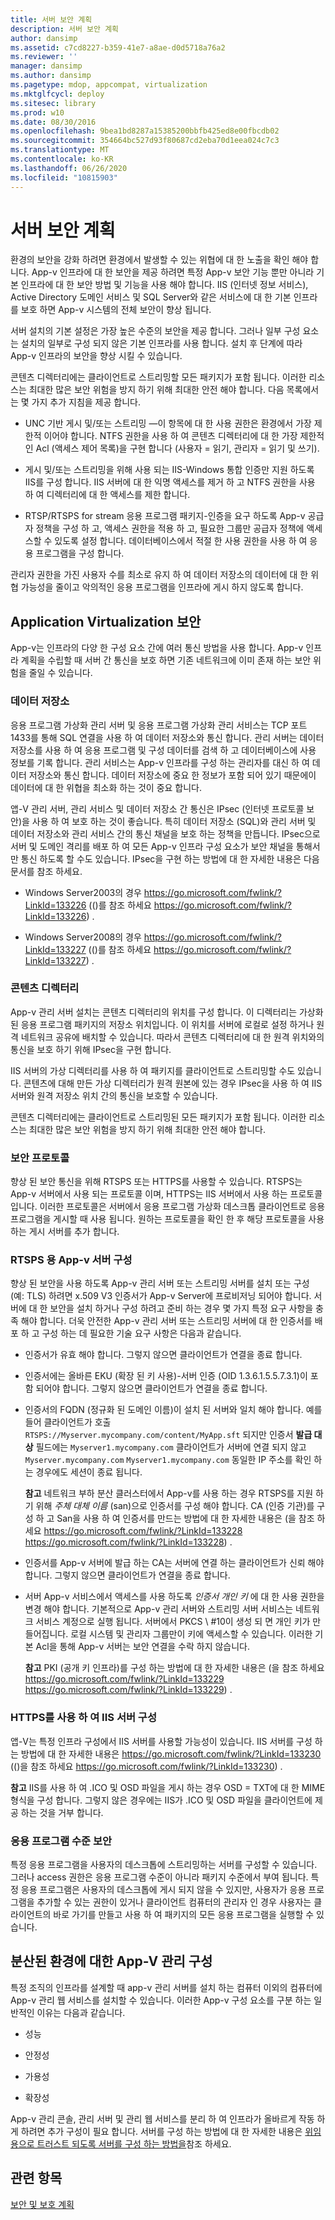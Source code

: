 ```yaml
---
title: 서버 보안 계획
description: 서버 보안 계획
author: dansimp
ms.assetid: c7cd8227-b359-41e7-a8ae-d0d5718a76a2
ms.reviewer: ''
manager: dansimp
ms.author: dansimp
ms.pagetype: mdop, appcompat, virtualization
ms.mktglfcycl: deploy
ms.sitesec: library
ms.prod: w10
ms.date: 08/30/2016
ms.openlocfilehash: 9bea1bd8287a15385200bbfb425ed8e00fbcdb02
ms.sourcegitcommit: 354664bc527d93f80687cd2eba70d1eea024c7c3
ms.translationtype: MT
ms.contentlocale: ko-KR
ms.lasthandoff: 06/26/2020
ms.locfileid: "10815903"
---
```

# 서버 보안 계획


환경의 보안을 강화 하려면 환경에서 발생할 수 있는 위협에 대 한 노출을 확인 해야 합니다. App-v 인프라에 대 한 보안을 제공 하려면 특정 App-v 보안 기능 뿐만 아니라 기본 인프라에 대 한 보안 방법 및 기능을 사용 해야 합니다. IIS (인터넷 정보 서비스), Active Directory 도메인 서비스 및 SQL Server와 같은 서비스에 대 한 기본 인프라를 보호 하면 App-v 시스템의 전체 보안이 향상 됩니다.

서버 설치의 기본 설정은 가장 높은 수준의 보안을 제공 합니다. 그러나 일부 구성 요소는 설치의 일부로 구성 되지 않은 기본 인프라를 사용 합니다. 설치 후 단계에 따라 App-v 인프라의 보안을 향상 시킬 수 있습니다.

콘텐츠 디렉터리에는 클라이언트로 스트리밍할 모든 패키지가 포함 됩니다. 이러한 리소스는 최대한 많은 보안 위험을 방지 하기 위해 최대한 안전 해야 합니다. 다음 목록에서는 몇 가지 추가 지침을 제공 합니다.

-   UNC 기반 게시 및/또는 스트리밍 —이 항목에 대 한 사용 권한은 환경에서 가장 제한적 이어야 합니다. NTFS 권한을 사용 하 여 콘텐츠 디렉터리에 대 한 가장 제한적인 Acl (액세스 제어 목록)을 구현 합니다 (사용자 = 읽기, 관리자 = 읽기 및 쓰기).

-   게시 및/또는 스트리밍을 위해 사용 되는 IIS-Windows 통합 인증만 지원 하도록 IIS를 구성 합니다. IIS 서버에 대 한 익명 액세스를 제거 하 고 NTFS 권한을 사용 하 여 디렉터리에 대 한 액세스를 제한 합니다.

-   RTSP/RTSPS for stream 응용 프로그램 패키지-인증을 요구 하도록 App-v 공급자 정책을 구성 하 고, 액세스 권한을 적용 하 고, 필요한 그룹만 공급자 정책에 액세스할 수 있도록 설정 합니다. 데이터베이스에서 적절 한 사용 권한을 사용 하 여 응용 프로그램을 구성 합니다.

관리자 권한을 가진 사용자 수를 최소로 유지 하 여 데이터 저장소의 데이터에 대 한 위협 가능성을 줄이고 악의적인 응용 프로그램을 인프라에 게시 하지 않도록 합니다.

## Application Virtualization 보안


App-v는 인프라의 다양 한 구성 요소 간에 여러 통신 방법을 사용 합니다. App-v 인프라 계획을 수립할 때 서버 간 통신을 보호 하면 기존 네트워크에 이미 존재 하는 보안 위험을 줄일 수 있습니다.

### 데이터 저장소

응용 프로그램 가상화 관리 서버 및 응용 프로그램 가상화 관리 서비스는 TCP 포트 1433를 통해 SQL 연결을 사용 하 여 데이터 저장소와 통신 합니다. 관리 서버는 데이터 저장소를 사용 하 여 응용 프로그램 및 구성 데이터를 검색 하 고 데이터베이스에 사용 정보를 기록 합니다. 관리 서비스는 App-v 인프라를 구성 하는 관리자를 대신 하 여 데이터 저장소와 통신 합니다. 데이터 저장소에 중요 한 정보가 포함 되어 있기 때문에이 데이터에 대 한 위협을 최소화 하는 것이 중요 합니다.

앱-V 관리 서버, 관리 서비스 및 데이터 저장소 간 통신은 IPsec (인터넷 프로토콜 보안)을 사용 하 여 보호 하는 것이 좋습니다. 특히 데이터 저장소 (SQL)와 관리 서버 및 데이터 저장소와 관리 서비스 간의 통신 채널을 보호 하는 정책을 만듭니다. IPsec으로 서버 및 도메인 격리를 배포 하 여 모든 App-v 인프라 구성 요소가 보안 채널을 통해서만 통신 하도록 할 수도 있습니다. IPsec을 구현 하는 방법에 대 한 자세한 내용은 다음 문서를 참조 하세요.

-   Windows Server2003의 경우 <https://go.microsoft.com/fwlink/?LinkId=133226> (()를 참조 하세요 https://go.microsoft.com/fwlink/?LinkId=133226) .

-   Windows Server2008의 경우 <https://go.microsoft.com/fwlink/?LinkId=133227> (()를 참조 하세요 https://go.microsoft.com/fwlink/?LinkId=133227) .

### 콘텐츠 디렉터리

App-v 관리 서버 설치는 콘텐츠 디렉터리의 위치를 구성 합니다. 이 디렉터리는 가상화 된 응용 프로그램 패키지의 저장소 위치입니다. 이 위치를 서버에 로컬로 설정 하거나 원격 네트워크 공유에 배치할 수 있습니다. 따라서 콘텐츠 디렉터리에 대 한 원격 위치와의 통신을 보호 하기 위해 IPsec을 구현 합니다.

IIS 서버의 가상 디렉터리를 사용 하 여 패키지를 클라이언트로 스트리밍할 수도 있습니다. 콘텐츠에 대해 만든 가상 디렉터리가 원격 원본에 있는 경우 IPsec을 사용 하 여 IIS 서버와 원격 저장소 위치 간의 통신을 보호할 수 있습니다.

콘텐츠 디렉터리에는 클라이언트로 스트리밍된 모든 패키지가 포함 됩니다. 이러한 리소스는 최대한 많은 보안 위험을 방지 하기 위해 최대한 안전 해야 합니다.

### 보안 프로토콜

향상 된 보안 통신을 위해 RTSPS 또는 HTTPS를 사용할 수 있습니다. RTSPS는 App-v 서버에서 사용 되는 프로토콜 이며, HTTPS는 IIS 서버에서 사용 하는 프로토콜입니다. 이러한 프로토콜은 서버에서 응용 프로그램 가상화 데스크톱 클라이언트로 응용 프로그램을 게시할 때 사용 됩니다. 원하는 프로토콜을 확인 한 후 해당 프로토콜을 사용 하는 게시 서버를 추가 합니다.

### <a href="" id="configuring-app-v-servers-for-rtsps-"></a>RTSPS 용 App-v 서버 구성

향상 된 보안을 사용 하도록 App-v 관리 서버 또는 스트리밍 서버를 설치 또는 구성 (예: TLS) 하려면 x.509 V3 인증서가 App-v Server에 프로비저닝 되어야 합니다. 서버에 대 한 보안을 설치 하거나 구성 하려고 준비 하는 경우 몇 가지 특정 요구 사항을 충족 해야 합니다. 더욱 안전한 App-v 관리 서버 또는 스트리밍 서버에 대 한 인증서를 배포 하 고 구성 하는 데 필요한 기술 요구 사항은 다음과 같습니다.

-   인증서가 유효 해야 합니다. 그렇지 않으면 클라이언트가 연결을 종료 합니다.

-   인증서에는 올바른 EKU (확장 된 키 사용)-서버 인증 (OID 1.3.6.1.5.5.7.3.1)이 포함 되어야 합니다. 그렇지 않으면 클라이언트가 연결을 종료 합니다.

-   인증서의 FQDN (정규화 된 도메인 이름)이 설치 된 서버와 일치 해야 합니다. 예를 들어 클라이언트가 호출 `RTSPS://Myserver.mycompany.com/content/MyApp.sft` 되지만 인증서 **발급 대상** 필드에는 `Myserver1.mycompany.com` 클라이언트가 서버에 연결 되지 않고 `Myserver.mycompany.com` `Myserver1.mycompany.com` 동일한 IP 주소를 확인 하는 경우에도 세션이 종료 됩니다.

    **참고**  네트워크 부하 분산 클러스터에서 App-v를 사용 하는 경우 RTSPS를 지원 하기 위해 *주체 대체 이름* (san)으로 인증서를 구성 해야 합니다. CA (인증 기관)를 구성 하 고 San을 사용 하 여 인증서를 만드는 방법에 대 한 자세한 내용은 (을 참조 하세요 <https://go.microsoft.com/fwlink/?LinkId=133228> https://go.microsoft.com/fwlink/?LinkId=133228) .

     

-   인증서를 App-v 서버에 발급 하는 CA는 서버에 연결 하는 클라이언트가 신뢰 해야 합니다. 그렇지 않으면 클라이언트가 연결을 종료 합니다.

-   서버 App-v 서비스에서 액세스를 사용 하도록 *인증서 개인 키* 에 대 한 사용 권한을 변경 해야 합니다. 기본적으로 App-v 관리 서버와 스트리밍 서버 서비스는 네트워크 서비스 계정으로 실행 됩니다. 서버에서 PKCS \ #10이 생성 되 면 개인 키가 만들어집니다. 로컬 시스템 및 관리자 그룹만이 키에 액세스할 수 있습니다. 이러한 기본 Acl을 통해 App-v 서버는 보안 연결을 수락 하지 않습니다.

    **참고**  PKI (공개 키 인프라)를 구성 하는 방법에 대 한 자세한 내용은 (을 참조 하세요 <https://go.microsoft.com/fwlink/?LinkId=133229> https://go.microsoft.com/fwlink/?LinkId=133229) .

     

### HTTPS를 사용 하 여 IIS 서버 구성

앱-V는 특정 인프라 구성에서 IIS 서버를 사용할 가능성이 있습니다. IIS 서버를 구성 하는 방법에 대 한 자세한 내용은 <https://go.microsoft.com/fwlink/?LinkId=133230> (()을 참조 하세요 https://go.microsoft.com/fwlink/?LinkId=133230) .

**참고**  IIS를 사용 하 여 .ICO 및 OSD 파일을 게시 하는 경우 OSD = TXT에 대 한 MIME 형식을 구성 합니다. 그렇지 않은 경우에는 IIS가 .ICO 및 OSD 파일을 클라이언트에 제공 하는 것을 거부 합니다.

 

### 응용 프로그램 수준 보안

특정 응용 프로그램을 사용자의 데스크톱에 스트리밍하는 서버를 구성할 수 있습니다. 그러나 access 권한은 응용 프로그램 수준이 아니라 패키지 수준에서 부여 됩니다. 특정 응용 프로그램은 사용자의 데스크톱에 게시 되지 않을 수 있지만, 사용자가 응용 프로그램을 추가할 수 있는 권한이 있거나 클라이언트 컴퓨터의 관리자 인 경우 사용자는 클라이언트의 바로 가기를 만들고 사용 하 여 패키지의 모든 응용 프로그램을 실행할 수 있습니다.

## 분산된 환경에 대한 App-V 관리 구성


특정 조직의 인프라를 설계할 때 app-v 관리 서버를 설치 하는 컴퓨터 이외의 컴퓨터에 App-v 관리 웹 서비스를 설치할 수 있습니다. 이러한 App-v 구성 요소를 구분 하는 일반적인 이유는 다음과 같습니다.

-   성능

-   안정성

-   가용성

-   확장성

App-v 관리 콘솔, 관리 서버 및 관리 웹 서비스를 분리 하 여 인프라가 올바르게 작동 하 게 하려면 추가 구성이 필요 합니다. 서버를 구성 하는 방법에 대 한 자세한 내용은 [위임용으로 트러스트 되도록 서버를 구성 하는 방법을](how-to-configure-the-server-to-be-trusted-for-delegation.md)참조 하세요.

## 관련 항목


[보안 및 보호 계획](planning-for-security-and-protection.md)

 

 





